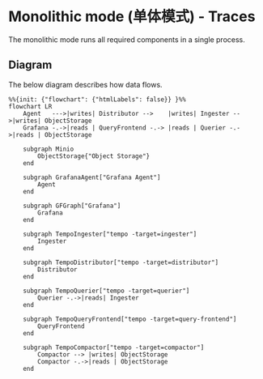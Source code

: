 # Monolithic mode (单体模式) - Traces

The monolithic mode runs all required components in a single process.

## Diagram

The below diagram describes how data flows.

```mermaid
%%{init: {"flowchart": {"htmlLabels": false}} }%%
flowchart LR
    Agent   --->|writes| Distributor -->    |writes| Ingester -->|writes| ObjectStorage
    Grafana -.->|reads | QueryFrontend -.-> |reads | Querier -.->|reads | ObjectStorage

    subgraph Minio
        ObjectStorage{"Object Storage"}
    end

    subgraph GrafanaAgent["Grafana Agent"]
        Agent
    end

    subgraph GFGraph["Grafana"]
        Grafana
    end

    subgraph TempoIngester["tempo -target=ingester"]
        Ingester
    end

    subgraph TempoDistributor["tempo -target=distributor"]
        Distributor
    end

    subgraph TempoQuerier["tempo -target=querier"]
        Querier -.->|reads| Ingester
    end

    subgraph TempoQueryFrontend["tempo -target=query-frontend"]
        QueryFrontend
    end

    subgraph TempoCompactor["tempo -target=compactor"]
        Compactor --> |writes| ObjectStorage
        Compactor -.->|reads | ObjectStorage
    end
```